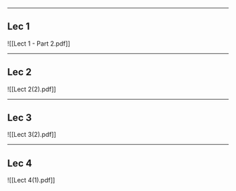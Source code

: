 
---
## Lec 1

![[Lect 1 - Part 2.pdf]]

---
## Lec 2

![[Lect 2(2).pdf]]

---
## Lec 3

![[Lect 3(2).pdf]]


---
## Lec 4 

![[Lect 4(1).pdf]]